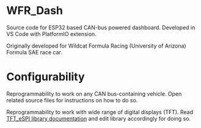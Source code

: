 # WFR_Dash

Source code for ESP32 based CAN-bus powered dashboard. Developed in VS Code with PlatformIO extension. 

Originally developed for Wildcat Formula Racing (University of Arizona) Formula SAE race car.

# Configurability

Reprogrammability to work on any CAN bus-containing vehicle. Open related source files for instructions on how to do so.

Reprogrammability to work with wide range of digital displays (TFT). Read [TFT_eSPI library documentation](https://github.com/Bodmer/TFT_eSPI) and edit library accordingly for doing so.
